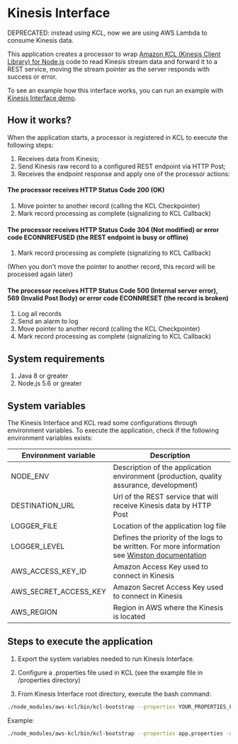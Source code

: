# Kinesis Interface

DEPRECATED: instead using KCL, now we are using AWS Lambda to consume Kinesis data.

This application creates a processor to wrap [Amazon KCL (Kinesis Client Library) for Node.js](https://github.com/awslabs/amazon-kinesis-client-nodejs)
code to read Kinesis stream data and forward it to a REST service, moving the stream pointer as the server responds with success or error.

To see an example how this interface works, you can run an example with [Kinesis Interface demo](https://github.com/scup/kinesis-interface-demo).

## How it works?

When the application starts, a processor is registered in KCL to execute the following steps:

1. Receives data from Kinesis;
2. Send Kinesis raw record to a configured REST endpoint via HTTP Post;
3. Receives the endpoint response and apply one of the processor actions:

#### The processor receives HTTP Status Code 200 (OK)

1. Move pointer to another record (calling the KCL Checkpointer)
2. Mark record processing as complete (signalizing to KCL Callback)

#### The processor receives HTTP Status Code 304 (Not modified) or error code ECONNREFUSED (the REST endpoint is busy or offline)

1. Mark record processing as complete (signalizing to KCL Callback)

(When you don't move the pointer to another record, this record will be processed again later)

#### The processor receives HTTP Status Code 500 (Internal server error), 569 (Invalid Post Body) or error code ECONNRESET (the record is broken)

1. Log all records
2. Send an alarm to log
3. Move pointer to another record (calling the KCL Checkpointer)
4. Mark record processing as complete (signalizing to KCL Callback)

## System requirements

1. Java 8 or greater
2. Node.js 5.6 or greater

## System variables

The Kinesis Interface and KCL read some configurations through environment variables. To execute the application, check if the following environment variables exists:

Environment variable | Description
-------------------- | -----------
NODE_ENV | Description of the application environment (production, quality assurance, development)
DESTINATION_URL | Url of the REST service that will receive Kinesis data by HTTP Post
LOGGER_FILE | Location of the application log file
LOGGER_LEVEL | Defines the priority of the logs to be written. For more information see [Winston documentation](https://github.com/winstonjs/winston#logging-levels)
AWS_ACCESS_KEY_ID | Amazon Access Key used to connect in Kinesis
AWS_SECRET_ACCESS_KEY | Amazon Secret Access Key used to connect in Kinesis
AWS_REGION | Region in AWS where the Kinesis is located

## Steps to execute the application

1. Export the system variables needed to run Kinesis Interface.

2. Configure a .properties file used in KCL (see the example file in /properties directory)

3. From Kinesis Interface root directory, execute the bash command:

```bash
./node_modules/aws-kcl/bin/kcl-bootstrap --properties YOUR_PROPERTIES_FILE -e -j FULL_PATH_TO_JAVA
```

Example:
```bash
./node_modules/aws-kcl/bin/kcl-bootstrap --properties app.properties -e -j /usr/bin/java
```
